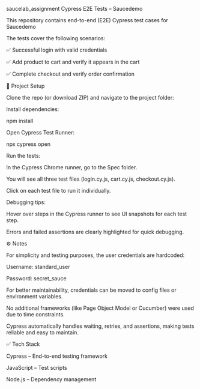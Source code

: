 saucelab_assignment
Cypress E2E Tests – Saucedemo

This repository contains end-to-end (E2E) Cypress test cases for Saucedemo

The tests cover the following scenarios:

✅ Successful login with valid credentials

✅ Add product to cart and verify it appears in the cart

✅ Complete checkout and verify order confirmation

🚀 Project Setup

Clone the repo (or download ZIP) and navigate to the project folder:


Install dependencies:

npm install

Open Cypress Test Runner:

npx cypress open

Run the tests:

In the Cypress Chrome runner, go to the Spec folder.

You will see all three test files (login.cy.js, cart.cy.js, checkout.cy.js).

Click on each test file to run it individually.

Debugging tips:

Hover over steps in the Cypress runner to see UI snapshots for each test step.

Errors and failed assertions are clearly highlighted for quick debugging.

⚙️ Notes

For simplicity and testing purposes, the user credentials are hardcoded:

Username: standard_user

Password: secret_sauce

For better maintainability, credentials can be moved to config files or environment variables.

No additional frameworks (like Page Object Model or Cucumber) were used due to time constraints.

Cypress automatically handles waiting, retries, and assertions, making tests reliable and easy to maintain.

✅ Tech Stack

Cypress – End-to-end testing framework

JavaScript – Test scripts

Node.js – Dependency management
